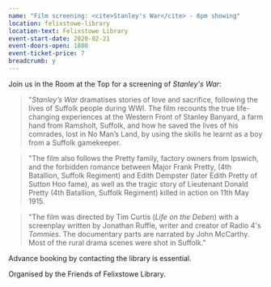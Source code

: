 ```yaml
---
name: "Film screening: <cite>Stanley's War</cite> - 6pm showing"
location: felixstowe-library
location-text: Felixstowe Library
event-start-date: 2020-02-21
event-doors-open: 1800
event-ticket-price: 7
breadcrumb: y
---
```


Join us in the Room at the Top for a screening of <cite>Stanley's War</cite>:

> "<cite>Stanley’s War</cite> dramatises stories of love and sacrifice, following the lives of Suffolk people during WWI. The film recounts the true life-changing experiences at the Western Front of Stanley Banyard, a farm hand from Ramsholt, Suffolk, and how he saved the lives of his comrades, lost in No Man’s Land, by using the skills he learnt as a boy from a Suffolk gamekeeper.

> "The film also follows the Pretty family, factory owners from Ipswich, and the forbidden romance between Major Frank Pretty, (4th Batallion, Suffolk Regiment) and Edith Dempster (later Edith Pretty of Sutton Hoo fame), as well as the tragic story of Lieutenant Donald Pretty (4th Batallion, Suffolk Regiment) killed in action on 11th May 1915.

> "The film was directed by Tim Curtis (<cite>Life on the Deben</cite>) with a screenplay written by Jonathan Ruffle, writer and creator of Radio 4's <cite>Tommies</cite>. The documentary parts are narrated by John McCarthy. Most of the rural drama scenes were shot in Suffolk."

Advance booking by contacting the library is essential.

Organised by the Friends of Felixstowe Library.
